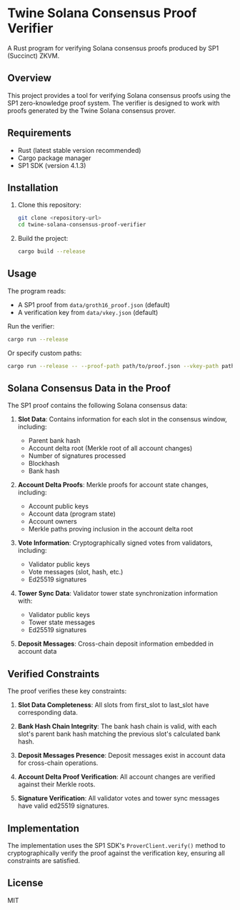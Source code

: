 # Twine Solana Consensus Proof Verifier

A Rust program for verifying Solana consensus proofs produced by SP1 (Succinct) ZKVM.

## Overview

This project provides a tool for verifying Solana consensus proofs using the SP1 zero-knowledge proof system. The verifier is designed to work with proofs generated by the Twine Solana consensus prover.

## Requirements

- Rust (latest stable version recommended)
- Cargo package manager
- SP1 SDK (version 4.1.3)

## Installation

1. Clone this repository:

   ```bash
   git clone <repository-url>
   cd twine-solana-consensus-proof-verifier
   ```

2. Build the project:
   ```bash
   cargo build --release
   ```

## Usage

The program reads:

- A SP1 proof from `data/groth16_proof.json` (default)
- A verification key from `data/vkey.json` (default)

Run the verifier:

```bash
cargo run --release
```

Or specify custom paths:

```bash
cargo run --release -- --proof-path path/to/proof.json --vkey-path path/to/vkey.json
```

## Solana Consensus Data in the Proof

The SP1 proof contains the following Solana consensus data:

1. **Slot Data**: Contains information for each slot in the consensus window, including:

   - Parent bank hash
   - Account delta root (Merkle root of all account changes)
   - Number of signatures processed
   - Blockhash
   - Bank hash

2. **Account Delta Proofs**: Merkle proofs for account state changes, including:

   - Account public keys
   - Account data (program state)
   - Account owners
   - Merkle paths proving inclusion in the account delta root

3. **Vote Information**: Cryptographically signed votes from validators, including:

   - Validator public keys
   - Vote messages (slot, hash, etc.)
   - Ed25519 signatures

4. **Tower Sync Data**: Validator tower state synchronization information with:

   - Validator public keys
   - Tower state messages
   - Ed25519 signatures

5. **Deposit Messages**: Cross-chain deposit information embedded in account data

## Verified Constraints

The proof verifies these key constraints:

1. **Slot Data Completeness**: All slots from first_slot to last_slot have corresponding data.

2. **Bank Hash Chain Integrity**: The bank hash chain is valid, with each slot's parent bank hash matching the previous slot's calculated bank hash.

3. **Deposit Messages Presence**: Deposit messages exist in account data for cross-chain operations.

4. **Account Delta Proof Verification**: All account changes are verified against their Merkle roots.

5. **Signature Verification**: All validator votes and tower sync messages have valid ed25519 signatures.

## Implementation

The implementation uses the SP1 SDK's `ProverClient.verify()` method to cryptographically verify the proof against the verification key, ensuring all constraints are satisfied.

## License

MIT
